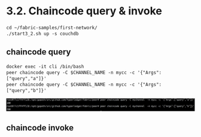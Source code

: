 # 3.2. Chaincode query & invoke
```shell
cd ~/fabric-samples/first-network/
./start3_2.sh up -s couchdb
```

## chaincode query
```shell
docker exec -it cli /bin/bash
peer chaincode query -C $CHANNEL_NAME -n mycc -c '{"Args":["query","a"]}'
peer chaincode query -C $CHANNEL_NAME -n mycc -c '{"Args":["query","b"]}'
```
![query result](https://github.com/skblockedu/edu19/blob/master/images/query1.png)


## chaincode invoke


